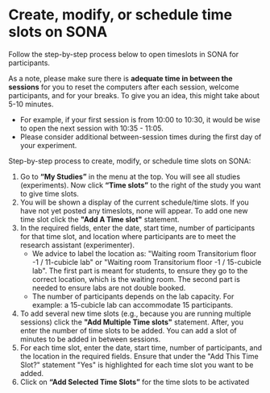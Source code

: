 
# Create, modify, or schedule time slots on SONA

Follow the step-by-step process below to open timeslots in SONA for participants. 

As a note, please make sure there is **adequate time in between the sessions** for you to reset the computers after each session, welcome participants, and for your breaks. To give you an idea, this might take about 5-10 minutes. 

- For example, if your first session is from 10:00 to 10:30, it would be wise to open the next session with 10:35 - 11:05.
- Please consider additional between-session times during the first day of your experiment. 

Step-by-step process to create, modify, or schedule time slots on SONA:

1. Go to **“My Studies”** in the menu at the top. You will see all studies (experiments). Now click **“Time slots”** to the right of the study you want to give time slots. 
2. You will be shown a display of the current schedule/time slots. If you have not yet posted any timeslots, none will appear. To add one new time slot click the **"Add A Time slot"** statement.
3. In the required fields, enter the date, start time, number of participants for that time slot, and location where participants are to meet the research assistant (experimenter). 
    - We advice to label the location as: "Waiting room Transitorium floor -1 / 11-cubicle lab" or "Waiting room Transitorium floor -1 / 15-cubicle lab". The first part is meant for students, to ensure they go to the correct location, which is the waiting room. The second part is needed to ensure labs are not double booked.
    - The number of participants depends on the lab capacity. For example: a 15-cubicle lab can accommodate 15 participants. 
4. To add several new time slots (e.g., because you are running multiple sessions) click the **"Add Multiple Time slots"** statement. After, you enter the number of time slots to be added. You can add a slot of minutes to be added in between sessions.
5. For each time slot, enter the date, start time, number of participants, and the location in the required fields. Ensure that under the "Add This Time Slot?" statement "Yes" is highlighted for each time slot you want to be added.
6. Click on **“Add Selected Time Slots”** for the time slots to be activated
